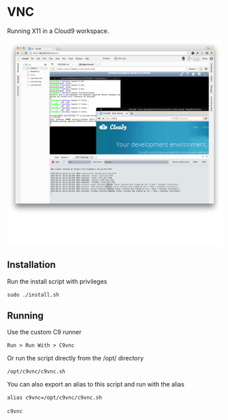 VNC
===

Running X11 in a Cloud9 workspace.

![Screen Shot](screenshot.png)

Installation
------------

Run the install script with privileges

    sudo ./install.sh

Running
-------

Use the custom C9 runner

    Run > Run With > C9vnc
    
Or run the script directly from the /opt/ directory

    /opt/c9vnc/c9vnc.sh
    
You can also export an alias to this script and run with the alias

    alias c9vnc=/opt/c9vnc/c9vnc.sh
    
    c9vnc